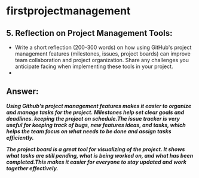 # firstprojectmanagement

##  5. Reflection on Project Management Tools:
- Write a short reflection (200-300 words) on how using GitHub's project management features (milestones, issues, project boards) can improve team collaboration and project organization. Share any challenges you anticipate facing when implementing these tools in your project.
- 
## Answer:
  ***Using Github's project management features makes it easier to organize and manage tasks for the project. Milestones help set clear goals and deadlines. keeping the project on schedule.The issue tracker is very useful for keeping track of bugs, new features ideas, and tasks, which helps the team focus on what needs to be done and assign tasks efficiently.***

***The project board is a great tool for visualizing of the project. It shows what tasks are still pending, what is being worked on, and what has been completed.This makes it easier for everyone to stay updated and work together effectively.***
